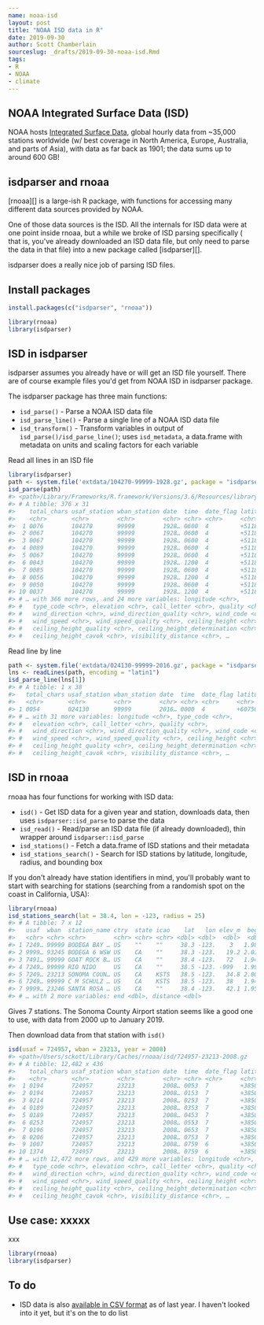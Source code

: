 ```yaml
---
name: noaa-isd
layout: post
title: "NOAA ISD data in R"
date: 2019-09-30
author: Scott Chamberlain
sourceslug: _drafts/2019-09-30-noaa-isd.Rmd
tags:
- R
- NOAA
- climate
---
```




## NOAA Integrated Surface Data (ISD)

NOAA hosts [Integrated Surface Data](https://www.ncdc.noaa.gov/isd), global
hourly data from ~35,000 stations worldwide (w/ best coverage in North America,
Europe, Australia, and parts of Asia), with data as far back as 1901; the data
sums up to around 600 GB!

## isdparser and rnoaa

[rnoaa][] is a large-ish R package, with functions for accessing many different
data sources provided by NOAA.

One of those data sources is the ISD. All the internals for ISD data were at
one point inside rnoaa, but a while we broke of ISD parsing specifically (
that is, you've already downloaded an ISD data file, but only need to parse
the data in that file) into a new package called [isdparser][].

isdparser does a really nice job of parsing ISD files.

## Install packages


```r
install.packages(c("isdparser", "rnoaa"))
```


```r
library(rnoaa)
library(isdparser)
```

## ISD in isdparser

isdparser assumes you already have or will get an ISD file yourself. 
There are of course example files you'd get from NOAA ISD in isdparser
package.

The isdparser package has three main functions:

- `isd_parse()` - Parse a NOAA ISD data file
- `isd_parse_line()` - Parse a single line of a NOAA ISD data file
- `isd_transform()` - Transform variables in output of `isd_parse()/isd_parse_line()`;
uses `isd_metadata`, a data.frame with metadata on units and scaling factors for
each variable

Read all lines in an ISD file


```r
library(isdparser)
path <- system.file('extdata/104270-99999-1928.gz', package = "isdparser")
isd_parse(path)
#> <path>/Library/Frameworks/R.framework/Versions/3.6/Resources/library/isdparser/extdata/104270-99999-1928.gz
#> # A tibble: 376 x 31
#>    total_chars usaf_station wban_station date  time  date_flag latitude
#>    <chr>       <chr>        <chr>        <chr> <chr> <chr>     <chr>   
#>  1 0076        104270       99999        1928… 0600  4         +51183  
#>  2 0067        104270       99999        1928… 0600  4         +51183  
#>  3 0067        104270       99999        1928… 0600  4         +51183  
#>  4 0089        104270       99999        1928… 0600  4         +51183  
#>  5 0067        104270       99999        1928… 0600  4         +51183  
#>  6 0043        104270       99999        1928… 1200  4         +51183  
#>  7 0085        104270       99999        1928… 0600  4         +51183  
#>  8 0056        104270       99999        1928… 1200  4         +51183  
#>  9 0050        104270       99999        1928… 0600  4         +51183  
#> 10 0037        104270       99999        1928… 1200  4         +51183  
#> # … with 366 more rows, and 24 more variables: longitude <chr>,
#> #   type_code <chr>, elevation <chr>, call_letter <chr>, quality <chr>,
#> #   wind_direction <chr>, wind_direction_quality <chr>, wind_code <chr>,
#> #   wind_speed <chr>, wind_speed_quality <chr>, ceiling_height <chr>,
#> #   ceiling_height_quality <chr>, ceiling_height_determination <chr>,
#> #   ceiling_height_cavok <chr>, visibility_distance <chr>, …
```

Read line by line


```r
path <- system.file('extdata/024130-99999-2016.gz', package = "isdparser")
lns <- readLines(path, encoding = "latin1")
isd_parse_line(lns[1])
#> # A tibble: 1 x 38
#>   total_chars usaf_station wban_station date  time  date_flag latitude
#>   <chr>       <chr>        <chr>        <chr> <chr> <chr>     <chr>   
#> 1 0054        024130       99999        2016… 0000  4         +60750  
#> # … with 31 more variables: longitude <chr>, type_code <chr>,
#> #   elevation <chr>, call_letter <chr>, quality <chr>,
#> #   wind_direction <chr>, wind_direction_quality <chr>, wind_code <chr>,
#> #   wind_speed <chr>, wind_speed_quality <chr>, ceiling_height <chr>,
#> #   ceiling_height_quality <chr>, ceiling_height_determination <chr>,
#> #   ceiling_height_cavok <chr>, visibility_distance <chr>, …
```

## ISD in rnoaa

rnoaa has four functions for working with ISD data:

- `isd()` - Get ISD data for a given year and station, downloads data, then
uses `isdparser::isd_parse` to parse the data
- `isd_read()` - Read/parse an ISD data file (if already downloaded), thin wrapper
around `isdparser::isd_parse`
- `isd_stations()` - Fetch a data.frame of ISD stations and their metadata
- `isd_stations_search()` - Search for ISD stations by latitude, longitude,
radius, and bounding box

If you don't already have station identifiers in mind, you'll probably want to
start with searching for stations (searching from
a randomish spot on the coast in California, USA):


```r
library(rnoaa)
isd_stations_search(lat = 38.4, lon = -123, radius = 25)
#> # A tibble: 7 x 12
#>   usaf  wban  station_name ctry  state icao    lat   lon elev_m  begin
#>   <chr> <chr> <chr>        <chr> <chr> <chr> <dbl> <dbl>  <dbl>  <dbl>
#> 1 7249… 99999 BODEGA BAY … US    ""    ""     38.3 -123.    3   1.98e7
#> 2 9999… 93245 BODEGA 6 WSW US    CA    ""     38.3 -123.   19.2 2.01e7
#> 3 7491… 99999 GOAT ROCK B… US    CA    ""     38.4 -123.   72   1.94e7
#> 4 7249… 99999 RIO NIDO     US    CA    ""     38.5 -123. -999   1.99e7
#> 5 7249… 23213 SONOMA COUN… US    CA    KSTS   38.5 -123.   34.8 2.00e7
#> 6 7249… 99999 C M SCHULZ … US    CA    KSTS   38.5 -123.   38   1.94e7
#> 7 9999… 23246 SANTA ROSA … US    CA    ""     38.4 -123.   42.1 1.95e7
#> # … with 2 more variables: end <dbl>, distance <dbl>
```

Gives 7 stations. The Sonoma County Airport station seems like a good one to use,
with data from 2000 up to January 2019.

Then download data from that station with `isd()`


```r
isd(usaf = 724957, wban = 23213, year = 2008)
#> <path>/Users/sckott/Library/Caches/rnoaa/isd/724957-23213-2008.gz
#> # A tibble: 12,482 x 436
#>    total_chars usaf_station wban_station date  time  date_flag latitude
#>    <chr>       <chr>        <chr>        <chr> <chr> <chr>     <chr>   
#>  1 0194        724957       23213        2008… 0053  7         +38509  
#>  2 0194        724957       23213        2008… 0153  7         +38509  
#>  3 0214        724957       23213        2008… 0253  7         +38509  
#>  4 0189        724957       23213        2008… 0353  7         +38509  
#>  5 0189        724957       23213        2008… 0453  7         +38509  
#>  6 0253        724957       23213        2008… 0553  7         +38509  
#>  7 0196        724957       23213        2008… 0653  7         +38509  
#>  8 0206        724957       23213        2008… 0753  7         +38509  
#>  9 1007        724957       23213        2008… 0759  6         +38509  
#> 10 1374        724957       23213        2008… 0759  6         +38509  
#> # … with 12,472 more rows, and 429 more variables: longitude <chr>,
#> #   type_code <chr>, elevation <chr>, call_letter <chr>, quality <chr>,
#> #   wind_direction <chr>, wind_direction_quality <chr>, wind_code <chr>,
#> #   wind_speed <chr>, wind_speed_quality <chr>, ceiling_height <chr>,
#> #   ceiling_height_quality <chr>, ceiling_height_determination <chr>,
#> #   ceiling_height_cavok <chr>, visibility_distance <chr>, …
```

## Use case: xxxxx

xxx


```r
library(rnoaa)
library(isdparser)
```

## To do

- ISD data is also [available in CSV format](https://github.com/ropensci/isdparser/issues/16)
as of last year. I haven't looked into it yet, but it's on the to do list


[ghrnoaa]: https://github.com/ropensci/rnoaa/
[crnoaa]: https://cloud.r-project.org/web/packages/rnoaa/
[ghisdp]: https://github.com/ropensci/isdparser/
[cisdp]: https://cloud.r-project.org/web/packages/isdparser/
